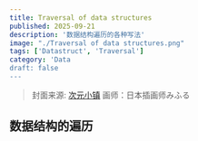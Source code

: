 ```yaml
---
title: Traversal of data structures
published: 2025-09-21
description: '数据结构遍历的各种写法'
image: "./Traversal of data structures.png"
tags: ['Datastruct', 'Traversal']
category: 'Data 
draft: false 
---
```


> 封面来源: [次元小镇](https://dimtown.com/50821.html)
> 画师：日本插画师みふる

## 数据结构的遍历
